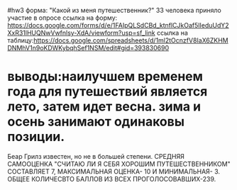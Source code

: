 #hw3
форма: "Какой из меня путешественник?"
33 человека приняло  участие в опросе
ссылка на форму: https://docs.google.com/forms/d/e/1FAIpQLSdCBd_ktnflCJkOaf5lIeduUdY2XxR31lHUQNwVwfnlsy-XdA/viewform?usp=sf_link
ссылка на таблицу:https://docs.google.com/spreadsheets/d/1ml2tOcnzfV8IaX6ZKHMDNMhV1n9oKDWKybqhSef1NSM/edit#gid=393830690
# выводы:наилучшем временем года для путешествий является лето, затем идет весна. зима и осень занимают одинаковы позиции.
Беар Грилз известен, но не в большей степени.
СРЕДНЯЯ САМООЦЕНКА "СЧИТАЮ ЛИ Я СЕБЯ ХОРОШИМ ПУТЕШЕСТВЕННИКОМ" СОСТАВЛЯЕТ 7, МАКСИМАЛЬНАЯ ОЦЕНКА- 10 И МИНИМАЛЬНАЯ- 3. ОБЩЕЕ КОЛИЧЕСВТО БАЛЛОВ ИЗ ВСЕХ ПРОГОЛОСОВАВШИХ-239.
